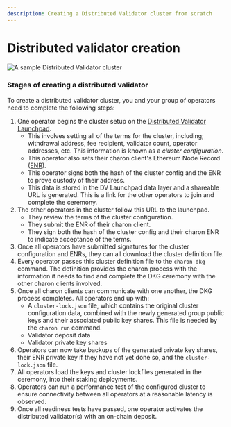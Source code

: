 ```yaml
---
description: Creating a Distributed Validator cluster from scratch
---
```


# Distributed validator creation

![A sample Distributed Validator cluster](https://github.com/ObolNetwork/obol-docs/blob/main/img/ObolCluster.png)

### Stages of creating a distributed validator

To create a distributed validator cluster, you and your group of operators need to complete the following steps:

1. One operator begins the cluster setup on the [Distributed Validator Launchpad](../dvk/02_distributed_validator_launchpad.md).
   * This involves setting all of the terms for the cluster, including; withdrawal address, fee recipient, validator count, operator addresses, etc. This information is known as a _cluster configuration_.
   * This operator also sets their charon client's Ethereum Node Record ([ENR](https://github.com/ObolNetwork/obol-docs/blob/main/versioned_docs/version-v0.10.1/int/faq/errors.mdx#what-is-an-enr)).
   * This operator signs both the hash of the cluster config and the ENR to prove custody of their address.
   * This data is stored in the DV Launchpad data layer and a shareable URL is generated. This is a link for the other operators to join and complete the ceremony.
2. The other operators in the cluster follow this URL to the launchpad.
   * They review the terms of the cluster configuration.
   * They submit the ENR of their charon client.
   * They sign both the hash of the cluster config and their charon ENR to indicate acceptance of the terms.
3. Once all operators have submitted signatures for the cluster configuration and ENRs, they can all download the cluster definition file.
4. Every operator passes this cluster definition file to the `charon dkg` command. The definition provides the charon process with the information it needs to find and complete the DKG ceremony with the other charon clients involved.
5. Once all charon clients can communicate with one another, the DKG process completes. All operators end up with:
   * A `cluster-lock.json` file, which contains the original cluster configuration data, combined with the newly generated group public keys and their associated public key shares. This file is needed by the `charon run` command.
   * Validator deposit data
   * Validator private key shares
6. Operators can now take backups of the generated private key shares, their ENR private key if they have not yet done so, and the `cluster-lock.json` file.
7. All operators load the keys and cluster lockfiles generated in the ceremony, into their staking deployments.
8. Operators can run a performance test of the configured cluster to ensure connectivity between all operators at a reasonable latency is observed.
9. Once all readiness tests have passed, one operator activates the distributed validator(s) with an on-chain deposit.
